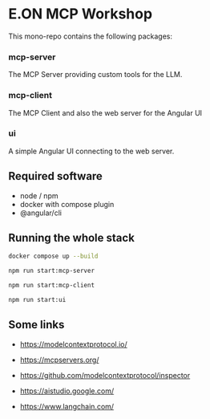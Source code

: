 # E.ON MCP Workshop

This mono-repo contains the following packages:

### mcp-server

The MCP Server providing custom tools for the LLM.

### mcp-client

The MCP Client and also the web server for the Angular UI

### ui

A simple Angular UI connecting to the web server.

## Required software
- node / npm
- docker with compose plugin
- @angular/cli


## Running the whole stack

```bash
docker compose up --build
```

```bash
npm run start:mcp-server
```

```bash
npm run start:mcp-client
```

```bash
npm run start:ui
```

## Some links

- https://modelcontextprotocol.io/

- https://mcpservers.org/

- https://github.com/modelcontextprotocol/inspector

- https://aistudio.google.com/

- https://www.langchain.com/
